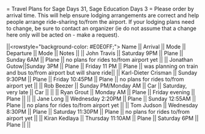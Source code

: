 = Travel Plans for Sage Days 31, Sage Education Days 3 =
Please order by arrival time.  This will help ensure lodging arrangements are correct and help people arrange ride-sharing to/from the airport.  If your lodging plans need to change, be sure to contact an organizer (ie do not assume that a change here only will be acted on - make a request).


||<rowstyle="background-color: #E0E0FF;"> Name ||  Arrival || Mode || Departure || Mode || Notes ||
|| John Travis || Saturday 9PM || Plane || Sunday 6AM || Plane || no plans for rides to/from airport yet ||
|| Jonathan Gutow||Sunday 3PM || Plane || Friday 11 PM || Plane || was planning on train and bus to/from airport but will share ride||
|| Karl-Dieter Crisman || Sunday 9:30PM || Plane || Friday 10:45PM || Plane || no plans for rides to/from airport yet ||
|| Rob Beezer || Sunday PM/Monday AM || Car || Saturday, very late || Car ||  ||
|| Ryan Grout || Monday AM || Plane || Friday evening || Plane || ||
|| Jane Long || Wednesday 2:20PM || Plane || Sunday 12:55AM || Plane || no plans for rides to/from airport yet ||
|| Tom Judson || Wednesday 8:30PM || Plane || Saturday 11:30PM || Plane || no plans for rides to/from airport yet ||
|| Kiran Kedlaya || Thursday 11:10AM || Plane || Saturday 6PM || Plane || ||
